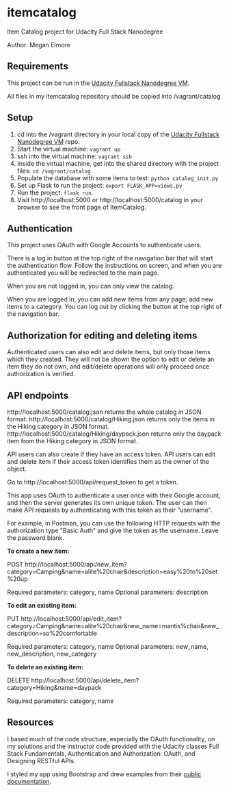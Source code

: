 # itemcatalog
Item Catalog project for Udacity Full Stack Nanodegree

Author: Megan Elmore

## Requirements

This project can be run in the [Udacity Fullstack Nanodegree VM](https://github.com/udacity/fullstack-nanodegree-vm).

All files in my itemcatalog repository should be copied into /vagrant/catalog.

## Setup

1. cd into the /vagrant directory in your local copy of the [Udacity Fullstack Nanodegree VM](https://github.com/udacity/fullstack-nanodegree-vm) repo.
2. Start the virtual machine: `vagrant up`
3. ssh into the virtual machine: `vagrant ssh`
4. Inside the virtual machine, get into the shared directory with the project files: `cd /vagrant/catalog`
5. Populate the database with some items to test: `python catalog_init.py`
6. Set up Flask to run the project: `export FLASK_APP=views.py`
7. Run the project: `flask run`.
8. Visit http://localhost:5000 or http://localhost:5000/catalog in your browser to see the front page of ItemCatalog.

## Authentication

This project uses OAuth with Google Accounts to authenticate users.

There is a log in button at the top right of the navigation bar that will start the authentication flow. Follow the instructions on screen, and when you are authenticated you will be redirected to the main page.

When you are not logged in, you can only view the catalog.

When you are logged in, you can add new items from any page; add new items to a category. You can log out by clicking the button at the top right of the navigation bar.

## Authorization for editing and deleting items

Authenticated users can also edit and delete items, but only those items which they created. They will not be shown the option to edit or delete an item they do not own, and edit/delete operations will only proceed once authorization is verified.

## API endpoints
http://localhost:5000/catalog.json returns the whole catalog in JSON format.
http://localhost:5000/catalog/Hiking.json returns only the items in the Hiking category in JSON format.
http://localhost:5000/catalog/Hiking/daypack.json returns only the daypack item from the Hiking category in JSON format.

API users can also create if they have an access token.
API users can edit and delete item if their access token identifies them
as the owner of the object.

Go to http://localhost:5000/api/request_token to get a token.

This app uses OAuth to authenticate a user once with their Google account, and then the server generates its own unique token. The user can then make API requests by authenticating with this token as their "username".

For example, in Postman, you can use the following HTTP requests with the authorization type "Basic Auth" and give the token as the username. Leave the password blank.

**To create a new item:**

POST http://localhost:5000/api/new_item?category=Camping&name=alite%20chair&description=easy%20to%20set%20up

Required parameters: category, name
Optional parameters: description

**To edit an existing item:**

PUT http://localhost:5000/api/edit_item?category=Camping&name=alite%20chair&new_name=mantis%chair&new_description=so%20comfortable

Required parameters: category, name
Optional parameters: new_name, new_description, new_category

**To delete an existing item:**

DELETE http://localhost:5000/api/delete_item?category=Hiking&name=daypack

Required parameters: category, name

## Resources

I based much of the code structure, especially the OAuth functionality, on my solutions and the instructor code provided with the Udacity classes Full Stack Fundamentals, Authentication and Authorization: OAuth, and Designing RESTful APIs.

I styled my app using Bootstrap and drew examples from their [public documentation](https://getbootstrap.com/docs/4.0/getting-started/introduction/).
